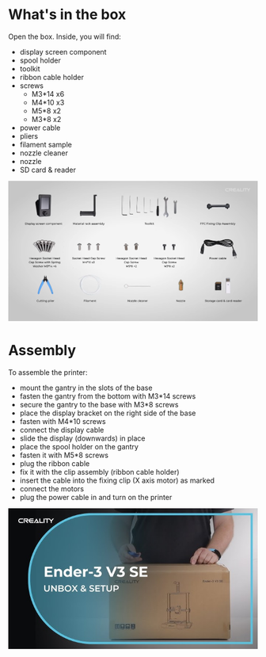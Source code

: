 # What's in the box

Open the box. Inside, you will find:
  - display screen component
  - spool holder
  - toolkit
  - ribbon cable holder
  - screws
    - M3*14 x6
    - M4*10 x3
    - M5*8 x2
    - M3*8 x2
  - power cable
  - pliers
  - filament sample
  - nozzle cleaner
  - nozzle
  - SD card & reader

![](assets/what's_in_the_box.png)

# Assembly

To assemble the printer:
- mount the gantry in the slots of the base
- fasten the gantry from the bottom with M3*14 screws
- secure the gantry to the base with M3*8 screws
- place the display bracket on the right side of the base
- fasten with M4*10 screws
- connect the display cable
- slide the display (downwards) in place
- place the spool holder on the gantry
- fasten it with M5*8 screws
- plug the ribbon cable
- fix it with the clip assembly (ribbon cable holder)
- insert the cable into the fixing clip (X axis motor) as marked
- connect the motors
- plug the power cable in and turn on the printer

[![Ender 3 V3 SE - Unboxing and Assembly](assets/thumbnail.png)](http://www.youtube.com/watch?v=hWy3ZpEaZsE "Ender 3 V3 SE - Unboxing and Assembly")
